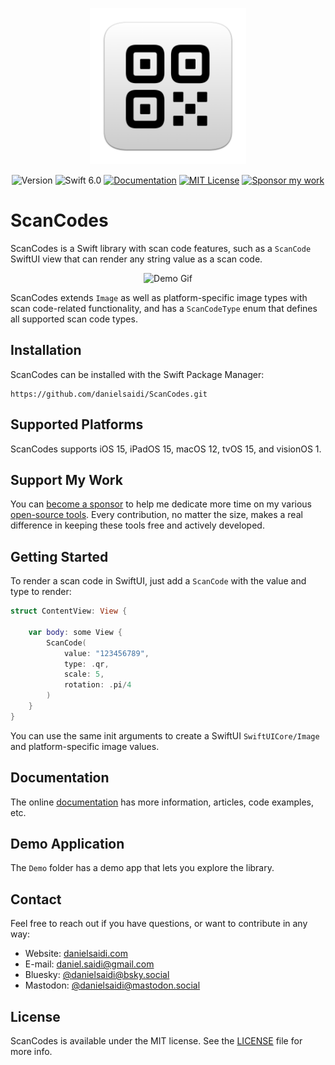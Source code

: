 <p align="center">
    <img src="Resources/Icon.png" alt="Project Icon" width="250" />
</p>

<p align="center">
    <img src="https://img.shields.io/github/v/release/danielsaidi/ScanCodes?color=%2300550&sort=semver" alt="Version" />
    <img src="https://img.shields.io/badge/swift-6.0-orange.svg" alt="Swift 6.0" />
    <a href="https://danielsaidi.github.io/ScanCodes"><img src="https://img.shields.io/badge/documentation-web-blue.svg" alt="Documentation" /></a>
    <a href="https://github.com/danielsaidi/ScanCodes/blob/master/LICENSE"><img src="https://img.shields.io/github/license/danielsaidi/ScanCodes" alt="MIT License" /></a>
    <a href="https://github.com/sponsors/danielsaidi"><img src="https://img.shields.io/badge/sponsor-GitHub-red.svg" alt="Sponsor my work" /></a>
</p>


# ScanCodes

ScanCodes is a Swift library with scan code features, such as a ``ScanCode`` SwiftUI view that can render any string value as a scan code.

<p align="center">
    <img src="https://github.com/danielsaidi/ScanCodes/releases/download/0.1.0/ScanCodes-Demo.gif" alt="Demo Gif" width="300" />
</p>

ScanCodes extends ``Image`` as well as platform-specific image types with scan code-related functionality, and has a ``ScanCodeType`` enum that defines all supported scan code types.



## Installation

ScanCodes can be installed with the Swift Package Manager:

```
https://github.com/danielsaidi/ScanCodes.git
```


## Supported Platforms

ScanCodes supports iOS 15, iPadOS 15, macOS 12, tvOS 15, and visionOS 1.



## Support My Work

You can [become a sponsor][Sponsors] to help me dedicate more time on my various [open-source tools][OpenSource]. Every contribution, no matter the size, makes a real difference in keeping these tools free and actively developed.



## Getting Started

To render a scan code in SwiftUI, just add a ``ScanCode`` with the value and type to render:

```swift
struct ContentView: View {

    var body: some View {
        ScanCode(
            value: "123456789", 
            type: .qr, 
            scale: 5,
            rotation: .pi/4
        )
    }
}
```

You can use the same init arguments to create a SwiftUI ``SwiftUICore/Image`` and platform-specific image values.



## Documentation

The online [documentation][Documentation] has more information, articles, code examples, etc.



## Demo Application

The `Demo` folder has a demo app that lets you explore the library.



## Contact

Feel free to reach out if you have questions, or want to contribute in any way:

* Website: [danielsaidi.com][Website]
* E-mail: [daniel.saidi@gmail.com][Email]
* Bluesky: [@danielsaidi@bsky.social][Bluesky]
* Mastodon: [@danielsaidi@mastodon.social][Mastodon]



## License

ScanCodes is available under the MIT license. See the [LICENSE][License] file for more info.



[Email]: mailto:daniel.saidi@gmail.com
[Website]: https://danielsaidi.com
[GitHub]: https://github.com/danielsaidi
[OpenSource]: https://danielsaidi.com/opensource
[Sponsors]: https://github.com/sponsors/danielsaidi

[Bluesky]: https://bsky.app/profile/danielsaidi.bsky.social
[Mastodon]: https://mastodon.social/@danielsaidi
[Twitter]: https://twitter.com/danielsaidi

[Documentation]: https://danielsaidi.github.io/ScanCodes
[Getting-Started]: https://danielsaidi.github.io/ScanCodes/documentation/scancodes/getting-started
[License]: https://github.com/danielsaidi/ScanCodes/blob/master/LICENSE
